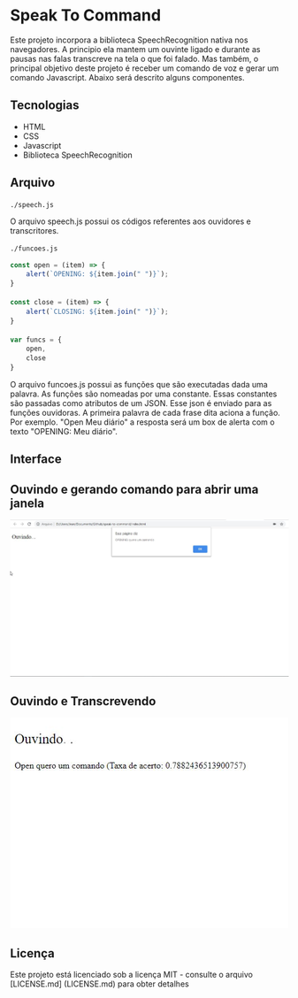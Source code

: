 # Speak To Command

Este projeto incorpora a biblioteca SpeechRecognition nativa nos navegadores. A principio ela mantem um ouvinte ligado e durante as pausas nas falas transcreve na tela o que foi falado.
Mas também, o principal objetivo deste projeto é receber um comando de voz e gerar um comando Javascript. Abaixo será descrito alguns componentes.

## Tecnologias
* HTML
* CSS
* Javascript
* Biblioteca SpeechRecognition

## Arquivo

`./speech.js`

O arquivo speech.js possui os códigos referentes aos ouvidores e transcritores.

`./funcoes.js`
```javascript
const open = (item) => {
    alert(`OPENING: ${item.join(" ")}`);
}

const close = (item) => {
    alert(`CLOSING: ${item.join(" ")}`);
}

var funcs = {
    open,
    close
}
```

O arquivo funcoes.js possui as funções que são executadas dada uma palavra. As funções são nomeadas por uma constante. Essas constantes são passadas como atributos de um JSON. Esse json é enviado para as funções ouvidoras. A primeira palavra de cada frase dita aciona a função. Por exemplo. "Open Meu diário" a resposta será um box de alerta com o texto "OPENING: Meu diário". 


## Interface
## Ouvindo e gerando comando para abrir uma janela
![](https://github.com/jeanoliveira92/speak-to-command/blob/master/screenshot.jpg?raw=true)

## Ouvindo e Transcrevendo
![](https://github.com/jeanoliveira92/speak-to-command/blob/master/screenshot2.jpg?raw=true)


## Licença
Este projeto está licenciado sob a licença MIT - consulte o arquivo [LICENSE.md] (LICENSE.md) para obter detalhes
